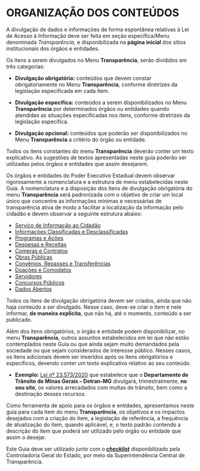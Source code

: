 # ORGANIZAÇÃO DOS CONTEÚDOS

A divulgação de dados e informações de forma espontânea relativas à Lei de Acesso à Informação deve ser feita em seção específica/Menu denominada *Transparência*, e disponibilizada na **página inicial** dos sítios institucionais dos órgãos e entidades. 

Os itens a serem divulgados no Menu **Transparência**, serão divididos em três categorias:

- **Divulgação obrigatória:** conteúdos que devem constar obrigatoriamente no Menu **Transparência**, conforme diretrizes da legislação especificada em cada item.

- **Divulgação específica:** conteúdos a serem disponibilizados no Menu **Transparência** por determinados órgãos ou entidades quando atendidas as situações especificadas nos itens, conforme diretrizes da legislação específica.

- **Divulgação opcional:** conteúdos que poderão ser disponibilizados no Menu **Transparência** a critério do órgão ou entidade.

Todos os itens constantes do menu **Transparência**  deverão conter um texto explicativo. As sugestões de textos apresentadas neste guia poderão ser utilizadas pelos órgãos e entidades que assim desejarem.

Os órgãos e entidades do Poder Executivo Estadual devem observar rigorosamente a nomenclatura e a estrutura de menu estabelecidas neste Guia. A nomenclatura e a disposição dos itens de divulgação obrigatória do menu **Transparência** será padronizada com o objetivo de criar um local único que concentre as informações mínimas e necessárias de transparência ativa de modo a facilitar a localização da informação pelo cidadão e devem observar a seguinte estrutura abaixo:

- [Serviço de Informação ao Cidadão](servico-informacao.md)
- [Informações Classificadas e Desclassificadas](informacoes-classificadas.md)
- [Programas e Ações](programas-acoes.md)
- [Despesas e Receitas](despesas-receitas.md)
- [Compras e Contratos](compras-contratos.md)
- [Obras Públicas](obras-publicas.md)
- [Convênios, Repasses e Transferências](convenios-repasses.md)
- [Doações e Comodatos](doacoes.md)
- [Servidores](servidores.md)
- [Concursos Públicos](concursos-publicos.md)
- [Dados Abertos](dados-abertos.md)

Todos os itens de divulgação obrigatória devem ser criados, ainda que não haja conteúdo a ser divulgado. Nesse caso, deve-se criar o item e nele informar, **de maneira explícita**, que não há, até o momento, conteúdo a ser publicado. 

Além dos itens obrigatórios, o órgão e entidade podem disponibilizar, no menu **Transparência**, outros assuntos estabelecidos em lei que não estão contemplados neste Guia ou que ainda sejam muito demandados pela sociedade ou que sejam considerados de interesse público. Nesses casos, os itens adicionais devem ser inseridos após os itens obrigatórios e específicos, devendo conter um texto explicativo relativo ao seu conteúdo.

- **Exemplo:** [Lei nº 23.573/2020]( https://www.almg.gov.br/legislacao-mineira/LEI/23573/2020/) que estabelece que o **Departamento de Trânsito de Minas Gerais – Detran-MG** divulgará, trimestralmente, **no seu site**, os valores arrecadados com multas de trânsito, bem como a destinação desses recursos.

Como ferramenta de apoio para os órgãos e entidades, apresentamos neste guia para cada item do menu **Transparência**, os objetivos e os impactos desejados com a criação do item, a legislação de referência, a frequência de atualização do item, quando aplicável, e, o texto padrão contendo a descrição do item que poderá ser utilizado pelo órgão ou entidade que assim o desejar.

Este Guia deve ser utilizado junto com o ***[checklist](https://forms.gle/x6rd1aGHzknH8y5m8)*** disponibilizado pela Controladoria Geral do Estado, por meio da Superintendência Central de Transparência.
